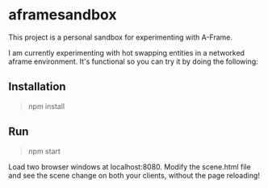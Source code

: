 # aframesandbox
This project is a personal sandbox for experimenting with A-Frame.

I am currently experimenting with hot swapping entities in a networked aframe environment. It's functional so you can try it by doing the following:

## Installation
> npm install

## Run
> npm start

Load two browser windows at localhost:8080. Modify the scene.html file and see the scene change on both your clients, without the page reloading!
